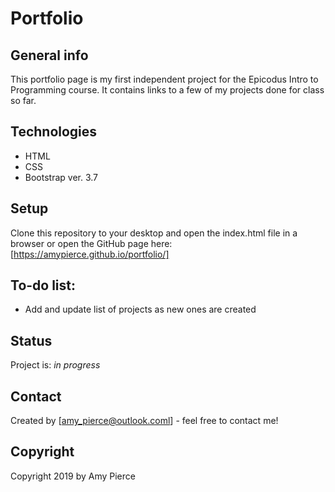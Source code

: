 # Portfolio

## General info
This portfolio page is my first independent project for the Epicodus Intro to Programming course. It contains links to a few of my projects done for class so far.

## Technologies
* HTML
* CSS
* Bootstrap ver. 3.7

## Setup
Clone this repository to your desktop and open the index.html file in a browser or open the GitHub page here: [https://amypierce.github.io/portfolio/]

## To-do list:
* Add and update list of projects as new ones are created

## Status
Project is: _in progress_

## Contact
Created by [amy_pierce@outlook.coml] - feel free to contact me!

## Copyright
Copyright 2019 by Amy Pierce
